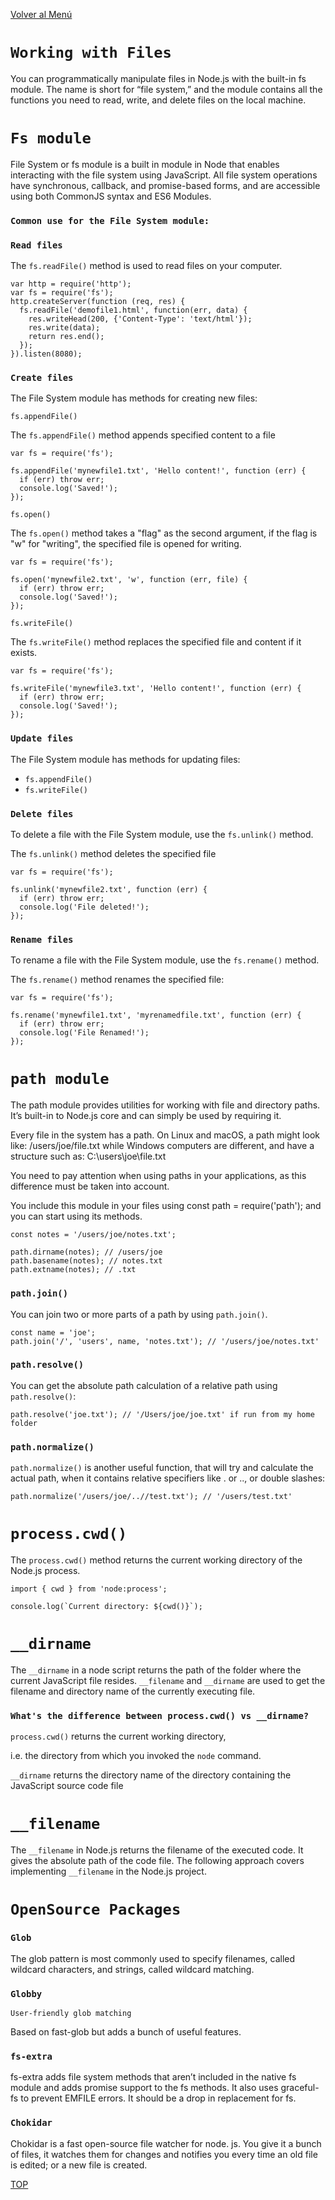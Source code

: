 [Volver al Menú](../root.md)

# `Working with Files`

You can programmatically manipulate files in Node.js with the built-in fs module. The name is short for “file system,” and the module contains all the functions you need to read, write, and delete files on the local machine.

# `Fs module`

File System or fs module is a built in module in Node that enables interacting with the file system using JavaScript. All file system operations have synchronous, callback, and promise-based forms, and are accessible using both CommonJS syntax and ES6 Modules.

### `Common use for the File System module:`

### `Read files`

The `fs.readFile()` method is used to read files on your computer.

```
var http = require('http');
var fs = require('fs');
http.createServer(function (req, res) {
  fs.readFile('demofile1.html', function(err, data) {
    res.writeHead(200, {'Content-Type': 'text/html'});
    res.write(data);
    return res.end();
  });
}).listen(8080);
```

### `Create files`

The File System module has methods for creating new files:

`fs.appendFile()`

The `fs.appendFile()` method appends specified content to a file

```
var fs = require('fs');

fs.appendFile('mynewfile1.txt', 'Hello content!', function (err) {
  if (err) throw err;
  console.log('Saved!');
});
```

`fs.open()`

The `fs.open()` method takes a "flag" as the second argument, if the flag is "w" for "writing", the specified file is opened for writing.

```
var fs = require('fs');

fs.open('mynewfile2.txt', 'w', function (err, file) {
  if (err) throw err;
  console.log('Saved!');
});
```

`fs.writeFile()`

The `fs.writeFile()` method replaces the specified file and content if it exists.

```
var fs = require('fs');

fs.writeFile('mynewfile3.txt', 'Hello content!', function (err) {
  if (err) throw err;
  console.log('Saved!');
});
```

### `Update files`

The File System module has methods for updating files:

- `fs.appendFile()`
- `fs.writeFile()`

### `Delete files`

To delete a file with the File System module,  use the `fs.unlink()` method.

The `fs.unlink()` method deletes the specified file

```
var fs = require('fs');

fs.unlink('mynewfile2.txt', function (err) {
  if (err) throw err;
  console.log('File deleted!');
});
```

### `Rename files`

To rename a file with the File System module,  use the `fs.rename()` method.

The `fs.rename()` method renames the specified file:

```
var fs = require('fs');

fs.rename('mynewfile1.txt', 'myrenamedfile.txt', function (err) {
  if (err) throw err;
  console.log('File Renamed!');
});
```

# `path module`

The path module provides utilities for working with file and directory paths. It’s built-in to Node.js core and can simply be used by requiring it.

Every file in the system has a path. On Linux and macOS, a path might look like: /users/joe/file.txt while Windows computers are different, and have a structure such as: C:\users\joe\file.txt

You need to pay attention when using paths in your applications, as this difference must be taken into account.

You include this module in your files using const path = require('path'); and you can start using its methods.

```
const notes = '/users/joe/notes.txt';

path.dirname(notes); // /users/joe
path.basename(notes); // notes.txt
path.extname(notes); // .txt
```

### `path.join()`

You can join two or more parts of a path by using `path.join()`.

```
const name = 'joe';
path.join('/', 'users', name, 'notes.txt'); // '/users/joe/notes.txt'
```

### `path.resolve()`

You can get the absolute path calculation of a relative path using `path.resolve()`:

```
path.resolve('joe.txt'); // '/Users/joe/joe.txt' if run from my home folder
```

### `path.normalize()`

`path.normalize()` is another useful function, that will try and calculate the actual path, when it contains relative specifiers like . or .., or double slashes:
```
path.normalize('/users/joe/..//test.txt'); // '/users/test.txt'
```

# `process.cwd()`

The `process.cwd()` method returns the current working directory of the Node.js process.

```
import { cwd } from 'node:process';

console.log(`Current directory: ${cwd()}`);
```

# `__dirname`

The `__dirname` in a node script returns the path of the folder where the current JavaScript file resides. `__filename` and `__dirname` are used to get the filename and directory name of the currently executing file.

### `What's the difference between process.cwd() vs __dirname?`

`process.cwd()` returns the current working directory,

i.e. the directory from which you invoked the `node` command.

`__dirname` returns the directory name of the directory containing the JavaScript source code file


# `__filename`

The `__filename` in Node.js returns the filename of the executed code. It gives the absolute path of the code file. The following approach covers implementing `__filename` in the Node.js project.

# `OpenSource Packages`

### `Glob`

The glob pattern is most commonly used to specify filenames, called wildcard characters, and strings, called wildcard matching.

### `Globby`

`User-friendly glob matching`

Based on fast-glob but adds a bunch of useful features.

### `fs-extra`

fs-extra adds file system methods that aren’t included in the native fs module and adds promise support to the fs methods. It also uses graceful-fs to prevent EMFILE errors. It should be a drop in replacement for fs.

### `Chokidar`

Chokidar is a fast open-source file watcher for node. js. You give it a bunch of files, it watches them for changes and notifies you every time an old file is edited; or a new file is created.

[TOP](#working-with-files)